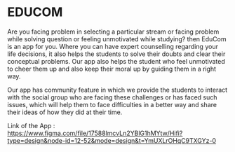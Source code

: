 # EDUCOM
Are you facing problem in selecting a particular stream or facing problem while solving question or feeling unmotivated while studying? then EduCom is an app for you. Where you can have expert counselling regarding your life decisions, it also helps the students to solve their doubts and clear their conceptual problems. Our app also helps the student who feel unmotivated to cheer them up and also keep their moral up by guiding them in a right way.

Our app has community feature in which we provide the students to interact with the social group who are facing these challenges or has faced such issues, which will help them to face difficulties in a better way and share their ideas of how they did at their time.

Link of the App : https://www.figma.com/file/17588lmcvLn2YBlG1hMYtw/Hifi?type=design&node-id=12-52&mode=design&t=YmUXLrOHqC9TXGYz-0
